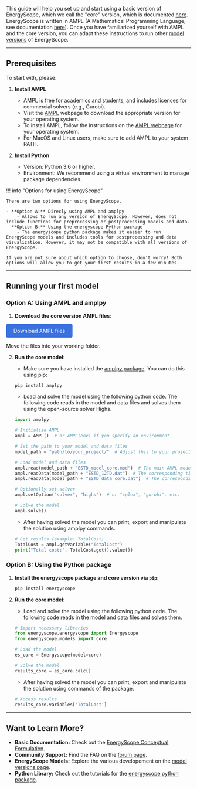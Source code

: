 This guide will help you set up and start using a basic version of EnergyScope, which we call the "core" version, which is documented [here](../explanation/mathematical_framework.md). EnergyScope is written in AMPL (A Mathematical Programming Language, see documentation [here](https://dev.ampl.com/ampl/books/index.html#ampl-a-modeling-language-for-mathematical-programming)). Once you have familiarized yourself with AMPL and the core version, you can adapt these instructions to run other [model versions](../models/index.md) of EnergyScope.

---

## Prerequisites

To start with, please:

1. **Install AMPL**

    - AMPL is free for academics and students, and includes licences for commercial solvers (e.g., Gurobi). 
    - Visit the [AMPL](https://ampl.com/) webpage to download the appropriate version for your operating system. 
    - To install AMPL, follow the instructions on the [AMPL webpage](https://dev.ampl.com/ampl/install.html) for your operating system. 
    - For MacOS and Linux users, make sure to add AMPL to your system PATH.

2. **Install Python**

    - Version: Python 3.6 or higher.
    - Environment: We recommend using a virtual environment to manage package dependencies.


!!! info "Options for using EnergyScope"

	There are two options for using EnergyScope. 

    - **Option A:** Direcly using AMPL and amplpy
     	- Allows to run any version of EnergyScope. However, does not include functions for preprocessing or postprocessing models and data. 
    - **Option B:** Using the energyscope Python package
    	- The energyscope python package makes it easier to run EnergyScope models and includes tools for postprocessing and data visualization. However, it may not be compatible with all versions of EnergyScope.

	If you are not sure about which option to choose, don't worry! Both options will allow you to get your first results in a few minutes.

---

## Running your first model

### Option A: Using AMPL and amplpy

1. **Download the core version AMPL files**:

    <div style="text-align: center;">
  <a href='https://gitlab.com/energyscope/energyscope/-/raw/main/docs/assets/ES-core.zip?ref_type=heads&inline=false' target="_blank" 
     style="padding: 10px 20px; background-color:rgb(58, 113, 223); color: white; 
            text-decoration: none; border-radius: 4px; display: inline-block;">
    Download AMPL files
  </a>
</div>

Move the files into your working folder. 

2. **Run the core model**:
    
    - Make sure you have installed the [amplpy package](https://amplpy.ampl.com/en/latest/). You can do this using pip: 

    ```bash
    pip install amplpy
    ```

    - Load and solve the model using the following python code. The following code reads in the model and data files and solves them using the open-source solver Highs. 

    ```python
    import amplpy

    # Initialize AMPL
    ampl = AMPL()  # or AMPL(env) if you specify an environment

    # Set the path to your model and data files
    model_path = "path/to/your_project/"  # Adjust this to your project path

    # Load model and data files
    ampl.read(model_path + "ESTD_model_core.mod")  # The main AMPL model
    ampl.readData(model_path + "ESTD_12TD.dat")  # The corresponding timeseries file
    ampl.readData(model_path + "ESTD_data_core.dat")  # The corresponding data file

    # Optionally set solver
    ampl.setOption("solver", "highs")  # or "cplex", "gurobi", etc.

    # Solve the model
    ampl.solve()
    ```
    
    - After having solved the model you can print, export and manipulate the solution using amplpy commands. 
    
    ```python
    # Get results (example: TotalCost)
    TotalCost = ampl.getVariable("TotalCost")
    print("Total cost:", TotalCost.get().value())
    ```


### Option B: Using the Python package


1. **Install the energyscope package and core version via `pip`**:

    ```bash
    pip install energyscope
    ```

2. **Run the core model**:

    - Load and solve the model using the following python code. The following code reads in the model and data files and solves them. 
    
    ```python
    # Import necessary libraries
    from energyscope.energyscope import Energyscope
    from energyscope.models import core

    # Load the model
    es_core = Energyscope(model=core)

    # Solve the model
    results_core = es_core.calc()
    ```
    
    - After having solved the model you can print, export and manipulate the solution using commands of the package. 

    ```python
    # Access results
    results_core.variables['TotalCost']
    ```

---

## Want to Learn More?

- **Basic Documentation:** Check out the [EnergyScope Conceptual Formulation](../explanation/index.md).
- **Community Support:** Find the FAQ on the [forum page](https://forum.energyscope.net/).
- **EnergyScope Models:** Explore the various developement on the [model versions page](../models/index.md).
- **Python Library:** Check out the tutorials for the [energyscope python package](../library/index.md).
